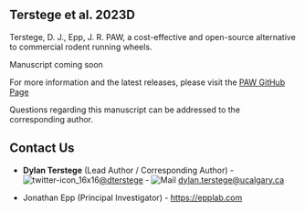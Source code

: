 ## Terstege et al. 2023D

Terstege, D. J., Epp, J. R. PAW, a cost-effective and open-source alternative to commercial rodent running wheels.

Manuscript coming soon

For more information and the latest releases, please visit the [PAW GitHub Page](https://github.com/dterstege/PAW)

Questions regarding this manuscript can be addressed to the corresponding author.

## Contact Us

- **Dylan Terstege** (Lead Author / Corresponding Author) - ![twitter-icon_16x16](https://user-images.githubusercontent.com/44174532/113163958-e3d3e400-91fd-11eb-8d79-17906d8d3f25.png)[@dterstege](https://twitter.com/dterstege) - ![Mail](https://user-images.githubusercontent.com/44174532/113164412-50e77980-91fe-11eb-9282-dd83852578ce.png)
<dylan.terstege@ucalgary.ca>

- Jonathan Epp (Principal Investigator) - https://epplab.com
